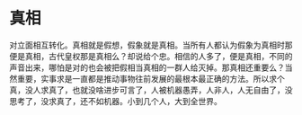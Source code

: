 # 真相
对立面相互转化。真相就是假想，假象就是真相。当所有人都认为假象为真相时那便是真相，古代皇权那是真相么？却说给个忠。相信的人多了，便是真相，不同的声音出来，哪怕是对的也会被把假相当真相的一群人给灭掉。那真相还重要么？当然重要，实事求是一直都是推动事物往前发展的最根本最正确的方法。所以求个真，没人求真了，也就没啥进步可言了，人被机器愚弄，人非人，人无自由了，没思考了，没求真了，还不如机器。小到几个人，大到全世界。
